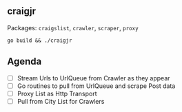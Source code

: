 ## craigjr

Packages: `craigslist`, `crawler`, `scraper`, `proxy`

```
go build && ./craigjr
```

## Agenda

- [ ] Stream Urls to UrlQueue from Crawler as they appear
- [ ] Go routines to pull from UrlQueue and scrape Post data
- [ ] Proxy List as Http Transport
- [ ] Pull from City List for Crawlers
